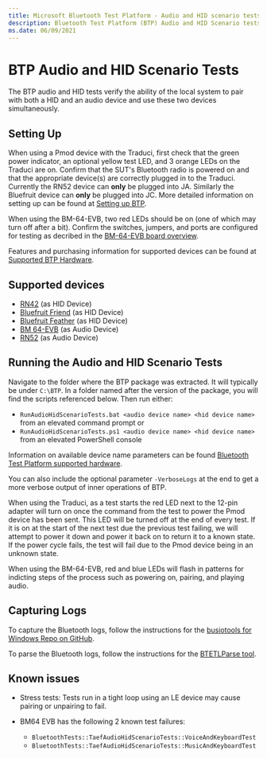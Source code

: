 ```yaml
---
title: Microsoft Bluetooth Test Platform - Audio and HID scenario tests
description: Bluetooth Test Platform (BTP) Audio and HID Scenario tests.
ms.date: 06/09/2021
---
```


# BTP Audio and HID Scenario Tests

The BTP audio and HID tests verify the ability of the local system to pair with both a HID and an audio device and use these two devices simultaneously.

## Setting Up

When using a Pmod device with the Traduci, first check that the green power indicator, an optional yellow test LED, and 3 orange LEDs on the Traduci are on. Confirm that the SUT's Bluetooth radio is powered on and that the appropriate device(s) are correctly plugged in to the Traduci. Currently the RN52 device can **only** be plugged into JA. Similarly the Bluefruit device can **only** be plugged into JC. More detailed information on setting up can be found at [Setting up BTP](testing-BTP-setup.md).

When using the BM-64-EVB, two red LEDs should be on (one of which may turn off after a bit). Confirm the switches, jumpers, and ports are configured for testing as decribed in the [BM-64-EVB board overview](testing-BTP-hw-bm64.md#getting-started).

Features and purchasing information for supported devices can be found at [Supported BTP Hardware](testing-BTP-hw.md).

## Supported devices

- [RN42](testing-BTP-hw-rn42.md) (as HID Device)
- [Bluefruit Friend](testing-BTP-hw-bluefruit-Friend.md) (as HID Device)
- [Bluefruit Feather](testing-BTP-hw-bluefruit-Feather.md) (as HID Device)
- [BM 64-EVB](testing-BTP-hw-bm64.md)  (as Audio Device)
- [RN52](testing-BTP-hw-rn52.md) (as Audio Device)

## Running the Audio and HID Scenario Tests

Navigate to the folder where the BTP package was extracted. It will typically be under `C:\BTP`. In a folder named after the version of the package, you will find the scripts referenced below. Then run either:

- `RunAudioHidScenarioTests.bat <audio device name> <hid device name>` from an elevated command prompt or
- `RunAudioHidScenarioTests.ps1 <audio device name> <hid device name>` from an elevated PowerShell console

Information on available device name parameters can be found [Bluetooth Test Platform supported hardware](testing-BTP-hw.md#supported-devices).

You can also include the optional parameter `-VerboseLogs` at the end to get a more verbose output of inner operations of BTP.

When using the Traduci, as a test starts the red LED next to the 12-pin adapter will turn on once the command from the test to power the Pmod device has been sent. This LED will be turned off at the end of every test. If it is on at the start of the next test due the previous test failing, we will attempt to power it down and power it back on to return it to a known state. If the power cycle fails, the test will fail due to the Pmod device being in an unknown state.

When using the BM-64-EVB, red and blue LEDs will flash in patterns for indicting steps of the process such as powering on, pairing, and playing audio.

## Capturing Logs

To capture the Bluetooth logs, follow the instructions for the [busiotools for Windows Repo on GitHub](https://github.com/microsoft/busiotools/blob/master/bluetooth/tracing/readme.md).

To parse the Bluetooth logs, follow the instructions for the [BTETLParse tool](testing-BTP-tools-btetlparse.md).

## Known issues

- Stress tests: Tests run in a tight loop using an LE device may cause pairing or unpairing to fail.

- BM64 EVB has the following 2 known test failures:

  - `BluetoothTests::TaefAudioHidScenarioTests::VoiceAndKeyboardTest`
  - `BluetoothTests::TaefAudioHidScenarioTests::MusicAndKeyboardTest`
